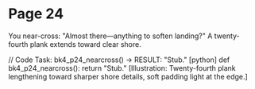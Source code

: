 # Page 24

You near-cross: "Almost there—anything to soften landing?"
A twenty-fourth plank extends toward clear shore.

// Code Task: bk4_p24_nearcross() → RESULT: "Stub."
[python]
def bk4_p24_nearcross():
    return "Stub."
[Illustration: Twenty-fourth plank lengthening toward sharper shore details, soft padding light at the edge.]
